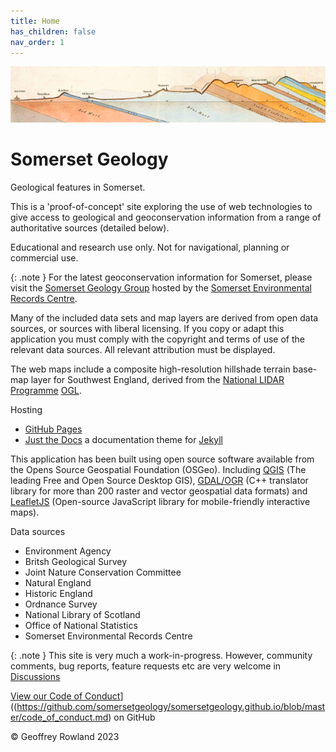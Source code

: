```yaml
---
title: Home
has_children: false
nav_order: 1
---
```


![William Smith section](/assets/images/TauntonStallbridge.png "William Smith's 1819 geological section of south Somerset and north Dorset")
# Somerset Geology

Geological features in Somerset.

This is a 'proof-of-concept' site exploring the use of web technologies to give access to geological and geoconservation information from a range of authoritative sources (detailed below).

Educational and research use only. Not for navigational, planning or commercial use. 

{: .note }
For the latest geoconservation information for Somerset, please visit the [Somerset Geology Group](https://www.somerc.com/specialist-groups/somerset-geology-group/) hosted by the [Somerset Environmental Records Centre](https://www.somerc.com/).

Many of the included data sets and map layers are derived from open data sources, or sources with liberal licensing.  If you copy or adapt this application you must comply with the copyright and terms of use of the relevant data sources. All relevant attribution must be displayed.

The web maps include a composite high-resolution hillshade terrain base-map layer for Southwest England, derived from the [National LIDAR Programme](https://www.data.gov.uk/dataset/f0db0249-f17b-4036-9e65-309148c97ce4/national-lidar-programme) [OGL](https://www.nationalarchives.gov.uk/doc/open-government-licence/version/3/).

Hosting
* [GitHub Pages](https://pages.github.com/)
* [Just the Docs](https://just-the-docs.github.io/just-the-docs/) a documentation theme for [Jekyll](https://jekyllthemes.io/github-pages-themes)

This application has been built using open source software available from the Opens Source Geospatial Foundation (OSGeo). Including [QGIS](https://qgis.org/) (The leading Free and Open Source Desktop GIS), [GDAL/OGR](https://gdal.org/) (C++ translator library for more than 200 raster and vector geospatial data formats) and [LeafletJS](https://leafletjs.com/) (Open-source JavaScript library for mobile-friendly interactive maps).

Data sources
* Environment Agency
* Britsh Geological Survey
* Joint Nature Conservation Committee
* Natural England
* Historic England
* Ordnance Survey
* National Library of Scotland
* Office of National Statistics
* Somerset Environmental Records Centre

{: .note }
This site is very much a work-in-progress. However, community comments, bug reports, feature requests etc are very welcome in [Discussions](https://github.com/somersetgeology/somersetgeology.github.io/discussions/)

[View our Code of Conduct](https://img.shields.io/badge/Contributor%20Covenant-2.1-4baaaa.svg)]((https://github.com/somersetgeology/somersetgeology.github.io/blob/master/code_of_conduct.md) on GitHub

&copy; Geoffrey Rowland 2023


